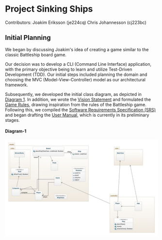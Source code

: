 # Project Sinking Ships

Contributors:
Joakim Eriksson (je224cq)
Chris Johannesson (cj223bc)

## Initial Planning
We began by discussing Joakim's idea of creating a game similar to the classic Battleship board game. 

Our decision was to develop a CLI (Command Line Interface) application, with the primary objective being to learn and utilize Test-Driven Development (TDD). Our initial steps included planning the domain and choosing the MVC (Model-View-Controller) model as our architectural framework. 

Subsequently, we developed the initial class diagram, as depicted in [Diagram 1](#diagram-1). In addition, we wrote the [Vision Statement](./vision.md) and formulated the [Game Rules](./GameRules.md), drawing inspiration from the rules of the Battleship game. Following this, we compiled the [Software Requirements Specification (SRS)](./SRS.md) and began drafting the [User Manual](./UserManual.md), which is currently in its preliminary stages.


#### Diagram-1
![Class Diagram](../images/Class-Diagram(MVC)-initial.jpeg)
